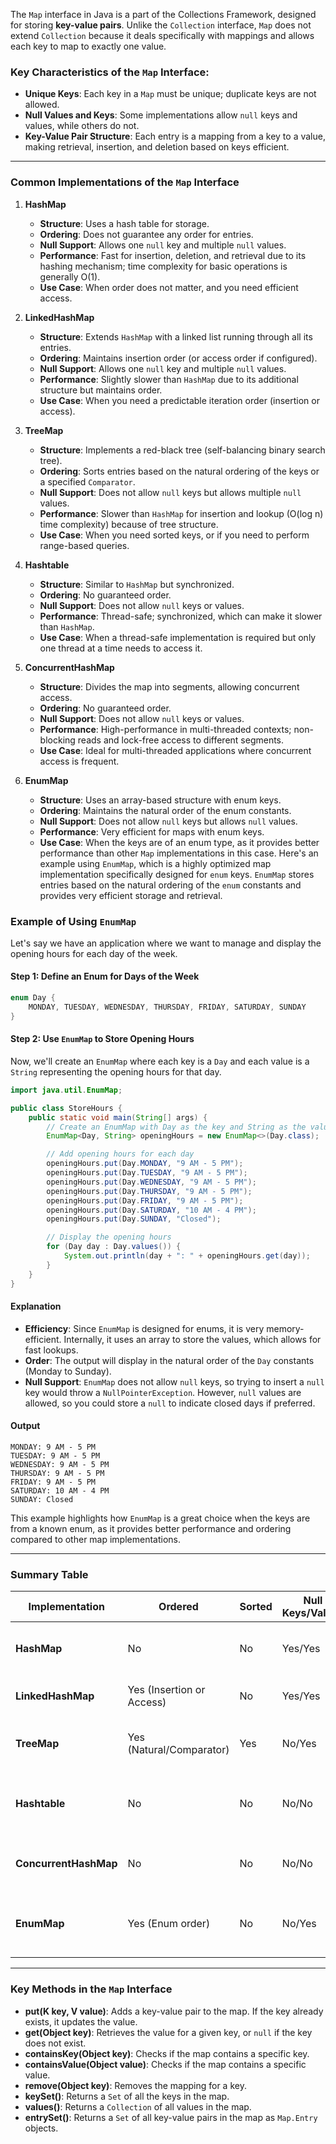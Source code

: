 The `Map` interface in Java is a part of the Collections Framework, designed for storing **key-value pairs**. Unlike the `Collection` interface, `Map` does not extend `Collection` because it deals specifically with mappings and allows each key to map to exactly one value.

### Key Characteristics of the `Map` Interface:
- **Unique Keys**: Each key in a `Map` must be unique; duplicate keys are not allowed.
- **Null Values and Keys**: Some implementations allow `null` keys and values, while others do not.
- **Key-Value Pair Structure**: Each entry is a mapping from a key to a value, making retrieval, insertion, and deletion based on keys efficient.

---

### Common Implementations of the `Map` Interface

1. **HashMap**
   - **Structure**: Uses a hash table for storage.
   - **Ordering**: Does not guarantee any order for entries.
   - **Null Support**: Allows one `null` key and multiple `null` values.
   - **Performance**: Fast for insertion, deletion, and retrieval due to its hashing mechanism; time complexity for basic operations is generally O(1).
   - **Use Case**: When order does not matter, and you need efficient access.

2. **LinkedHashMap**
   - **Structure**: Extends `HashMap` with a linked list running through all its entries.
   - **Ordering**: Maintains insertion order (or access order if configured).
   - **Null Support**: Allows one `null` key and multiple `null` values.
   - **Performance**: Slightly slower than `HashMap` due to its additional structure but maintains order.
   - **Use Case**: When you need a predictable iteration order (insertion or access).

3. **TreeMap**
   - **Structure**: Implements a red-black tree (self-balancing binary search tree).
   - **Ordering**: Sorts entries based on the natural ordering of the keys or a specified `Comparator`.
   - **Null Support**: Does not allow `null` keys but allows multiple `null` values.
   - **Performance**: Slower than `HashMap` for insertion and lookup (O(log n) time complexity) because of tree structure.
   - **Use Case**: When you need sorted keys, or if you need to perform range-based queries.

4. **Hashtable**
   - **Structure**: Similar to `HashMap` but synchronized.
   - **Ordering**: No guaranteed order.
   - **Null Support**: Does not allow `null` keys or values.
   - **Performance**: Thread-safe; synchronized, which can make it slower than `HashMap`.
   - **Use Case**: When a thread-safe implementation is required but only one thread at a time needs to access it.

5. **ConcurrentHashMap**
   - **Structure**: Divides the map into segments, allowing concurrent access.
   - **Ordering**: No guaranteed order.
   - **Null Support**: Does not allow `null` keys or values.
   - **Performance**: High-performance in multi-threaded contexts; non-blocking reads and lock-free access to different segments.
   - **Use Case**: Ideal for multi-threaded applications where concurrent access is frequent.

6. **EnumMap**
   - **Structure**: Uses an array-based structure with enum keys.
   - **Ordering**: Maintains the natural order of the enum constants.
   - **Null Support**: Does not allow `null` keys but allows `null` values.
   - **Performance**: Very efficient for maps with enum keys.
   - **Use Case**: When the keys are of an enum type, as it provides better performance than other `Map` implementations in this case.
Here's an example using `EnumMap`, which is a highly optimized map implementation specifically designed for `enum` keys. `EnumMap` stores entries based on the natural ordering of the `enum` constants and provides very efficient storage and retrieval.

### Example of Using `EnumMap`

Let's say we have an application where we want to manage and display the opening hours for each day of the week.

#### Step 1: Define an Enum for Days of the Week

```java
enum Day {
    MONDAY, TUESDAY, WEDNESDAY, THURSDAY, FRIDAY, SATURDAY, SUNDAY
}
```

#### Step 2: Use `EnumMap` to Store Opening Hours

Now, we'll create an `EnumMap` where each key is a `Day` and each value is a `String` representing the opening hours for that day.

```java
import java.util.EnumMap;

public class StoreHours {
    public static void main(String[] args) {
        // Create an EnumMap with Day as the key and String as the value
        EnumMap<Day, String> openingHours = new EnumMap<>(Day.class);

        // Add opening hours for each day
        openingHours.put(Day.MONDAY, "9 AM - 5 PM");
        openingHours.put(Day.TUESDAY, "9 AM - 5 PM");
        openingHours.put(Day.WEDNESDAY, "9 AM - 5 PM");
        openingHours.put(Day.THURSDAY, "9 AM - 5 PM");
        openingHours.put(Day.FRIDAY, "9 AM - 5 PM");
        openingHours.put(Day.SATURDAY, "10 AM - 4 PM");
        openingHours.put(Day.SUNDAY, "Closed");

        // Display the opening hours
        for (Day day : Day.values()) {
            System.out.println(day + ": " + openingHours.get(day));
        }
    }
}
```

#### Explanation

- **Efficiency**: Since `EnumMap` is designed for enums, it is very memory-efficient. Internally, it uses an array to store the values, which allows for fast lookups.
- **Order**: The output will display in the natural order of the `Day` constants (Monday to Sunday).
- **Null Support**: `EnumMap` does not allow `null` keys, so trying to insert a `null` key would throw a `NullPointerException`. However, `null` values are allowed, so you could store a `null` to indicate closed days if preferred.

#### Output

```
MONDAY: 9 AM - 5 PM
TUESDAY: 9 AM - 5 PM
WEDNESDAY: 9 AM - 5 PM
THURSDAY: 9 AM - 5 PM
FRIDAY: 9 AM - 5 PM
SATURDAY: 10 AM - 4 PM
SUNDAY: Closed
```

This example highlights how `EnumMap` is a great choice when the keys are from a known enum, as it provides better performance and ordering compared to other map implementations.

---

### Summary Table

| Implementation       | Ordered             | Sorted            | Null Keys/Values | Thread-Safe | Use Case                                           |
|----------------------|---------------------|-------------------|------------------|-------------|----------------------------------------------------|
| **HashMap**          | No                  | No                | Yes/Yes          | No          | General-purpose, fast access by key                |
| **LinkedHashMap**    | Yes (Insertion or Access) | No         | Yes/Yes          | No          | Predictable iteration order                        |
| **TreeMap**          | Yes (Natural/Comparator) | Yes         | No/Yes           | No          | Sorted keys, range-based queries                   |
| **Hashtable**        | No                  | No                | No/No            | Yes         | Legacy, thread-safe, single-threaded use cases     |
| **ConcurrentHashMap**| No                  | No                | No/No            | Yes         | High-performance concurrent access                 |
| **EnumMap**          | Yes (Enum order)    | No                | No/Yes           | No          | Maps with enum keys for fast, efficient access     |

---

### Key Methods in the `Map` Interface

- **put(K key, V value)**: Adds a key-value pair to the map. If the key already exists, it updates the value.
- **get(Object key)**: Retrieves the value for a given key, or `null` if the key does not exist.
- **containsKey(Object key)**: Checks if the map contains a specific key.
- **containsValue(Object value)**: Checks if the map contains a specific value.
- **remove(Object key)**: Removes the mapping for a key.
- **keySet()**: Returns a `Set` of all the keys in the map.
- **values()**: Returns a `Collection` of all values in the map.
- **entrySet()**: Returns a `Set` of all key-value pairs in the map as `Map.Entry` objects.
 
